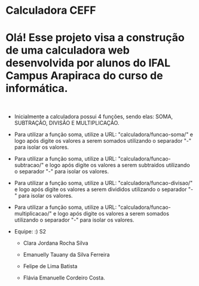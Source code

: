 # Calculadora CEFF 

# Olá! Esse projeto visa a construção de uma calculadora web desenvolvida por alunos do IFAL Campus Arapiraca do curso de informática. 
  
<br>

- Inicialmente a calculadora possui 4 funções, sendo elas: SOMA, SUBTRAÇÃO, DIVISÃO E MULTIPLICAÇÃO.

- Para utilizar a função soma, utilize a URL: "calculadora/funcao-soma/" e logo após digite os valores a serem somados utilizando o separador "-" para isolar os valores.

- Para utilizar a função soma, utilize a URL: "calculadora/funcao-subtracao/" e logo após digite os valores a serem subtraidos utilizando o separador "-" para isolar os valores.

- Para utilizar a função soma, utilize a URL: "calculadora/funcao-divisao/" e logo após digite os valores a serem divididos utilizando o separador "-" para isolar os valores.

- Para utilizar a função soma, utilize a URL: "calculadora/funcao-multiplicacao/" e logo após digite os valores a serem somados utilizando o separador "-" para isolar os valores.


- Equipe: :) S2

  - Clara Jordana Rocha Silva

  - Emanuelly Tauany da Silva Ferreira

  - Felipe de Lima Batista

  - Flávia Emanuelle Cordeiro Costa.

